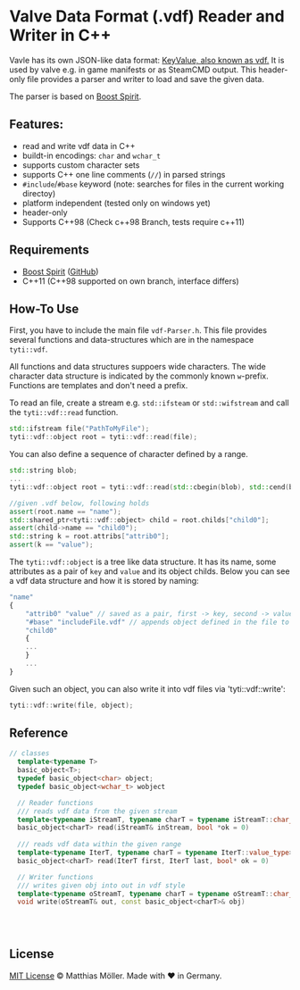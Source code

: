 # Valve Data Format (.vdf) Reader and Writer in C++
Vavle has its own JSON-like data format: [KeyValue, also known as vdf.](https://developer.valvesoftware.com/wiki/KeyValues)
It is used by valve e.g. in game manifests or as SteamCMD output.
This header-only file provides a parser and writer to load and save the given data.

The parser is based on [Boost Spirit](https://www.boost.org).

## Features:
- read and write vdf data in C++
- buildt-in encodings: `char`  and `wchar_t`
- supports custom character sets
- supports C++ one line comments (`//`) in parsed strings
- `#include`/`#base` keyword (note: searches for files in the current working directoy)
- platform independent (tested only on windows yet)
- header-only
- Supports C++98 (Check c++98 Branch, tests require c++11)

## Requirements
- [Boost Spirit](https://www.boost.org) ([GitHub](https://github.com/boostorg/spirit))
- C++11 (C++98 supported on own branch, interface differs)

## How-To Use
First, you have to include the main file `vdf-Parser.h`.
This file provides several functions and data-structures which are
in the namespace `tyti::vdf`.

All functions and data structures suppoers wide characters.
The wide character data structure is indicated by the commonly known `w`-prefix.
Functions are templates and don't need a prefix.

To read an file, create a stream e.g. `std::ifsteam` or `std::wifstream`
and call the `tyti::vdf::read` function.
```c++
std::ifstream file("PathToMyFile");
tyti::vdf::object root = tyti::vdf::read(file);
```
You can also define a sequence of character defined by a range.
```c++
std::string blob;
...
tyti::vdf::object root = tyti::vdf::read(std::cbegin(blob), std::cend(blob));

//given .vdf below, following holds
assert(root.name == "name");
std::shared_ptr<tyti::vdf::object> child = root.childs["child0"];
assert(child->name == "child0");
std::string k = root.attribs["attrib0"];
assert(k == "value");
```

The `tyti::vdf::object` is a tree like data structure.
It has its name, some attributes as a pair of `key` and `value`
and its object childs. Below you can see a vdf data structure and how it is stored by naming:
```javascript
"name"
{
    "attrib0" "value" // saved as a pair, first -> key, second -> value
    "#base" "includeFile.vdf" // appends object defined in the file to childs
    "child0"
    {
    ...
    }
    ...
}
```

Given such an object, you can also write it into vdf files via 'tyti::vdf::write':
```c++
tyti::vdf::write(file, object);
```

## Reference
```c++
// classes
  template<typename T>
  basic_object<T>;
  typedef basic_object<char> object;
  typedef basic_object<wchar_t> wobject

  // Reader functions
  /// reads vdf data from the given stream
  template<typename iStreamT, typename charT = typename iStreamT::char_type>
  basic_object<charT> read(iStreamT& inStream, bool *ok = 0) 
  
  /// reads vdf data within the given range
  template<typename IterT, typename charT = typename IterT::value_type>
  basic_object<charT> read(IterT first, IterT last, bool* ok = 0)

  // Writer functions
  /// writes given obj into out in vdf style 
  template<typename oStreamT, typename charT = typename oStreamT::char_type>
  void write(oStreamT& out, const basic_object<charT>& obj)
  

  
```

## License

[MIT License](./LICENSE) © Matthias Möller. Made with ♥ in Germany.
